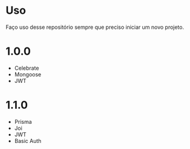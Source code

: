 # Uso

Faço uso desse repositório sempre que preciso iniciar um novo projeto.



# 1.0.0

- Celebrate
- Mongoose
- JWT

# 1.1.0
- Prisma
- Joi
- JWT
- Basic Auth
